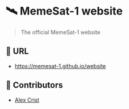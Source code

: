 # 🛰️ MemeSat-1 website

> The official MemeSat-1 website

## 🔗 URL

* https://memesat-1.github.io/website

## 👯 Contributors

* [Alex Crist](https://github.com/alexcrist)

